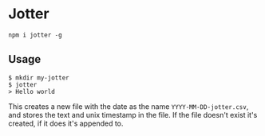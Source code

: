 # Jotter

```
npm i jotter -g
```

## Usage

```
$ mkdir my-jotter
$ jotter
> Hello world
```

This creates a new file with the date as the name `YYYY-MM-DD-jotter.csv`, and stores the text and unix timestamp in the file. If the file doesn't exist it's created, if it does it's appended to.
